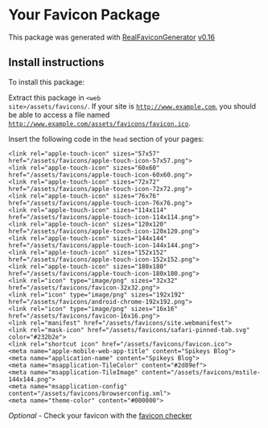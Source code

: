 # Your Favicon Package

This package was generated with [RealFaviconGenerator](https://realfavicongenerator.net/) [v0.16](https://realfavicongenerator.net/change_log#v0.16)

## Install instructions

To install this package:

Extract this package in <code>&lt;web site&gt;/assets/favicons/</code>. If your site is <code>http://www.example.com</code>, you should be able to access a file named <code>http://www.example.com/assets/favicons/favicon.ico</code>.

Insert the following code in the `head` section of your pages:

    <link rel="apple-touch-icon" sizes="57x57" href="/assets/favicons/apple-touch-icon-57x57.png">
    <link rel="apple-touch-icon" sizes="60x60" href="/assets/favicons/apple-touch-icon-60x60.png">
    <link rel="apple-touch-icon" sizes="72x72" href="/assets/favicons/apple-touch-icon-72x72.png">
    <link rel="apple-touch-icon" sizes="76x76" href="/assets/favicons/apple-touch-icon-76x76.png">
    <link rel="apple-touch-icon" sizes="114x114" href="/assets/favicons/apple-touch-icon-114x114.png">
    <link rel="apple-touch-icon" sizes="120x120" href="/assets/favicons/apple-touch-icon-120x120.png">
    <link rel="apple-touch-icon" sizes="144x144" href="/assets/favicons/apple-touch-icon-144x144.png">
    <link rel="apple-touch-icon" sizes="152x152" href="/assets/favicons/apple-touch-icon-152x152.png">
    <link rel="apple-touch-icon" sizes="180x180" href="/assets/favicons/apple-touch-icon-180x180.png">
    <link rel="icon" type="image/png" sizes="32x32" href="/assets/favicons/favicon-32x32.png">
    <link rel="icon" type="image/png" sizes="192x192" href="/assets/favicons/android-chrome-192x192.png">
    <link rel="icon" type="image/png" sizes="16x16" href="/assets/favicons/favicon-16x16.png">
    <link rel="manifest" href="/assets/favicons/site.webmanifest">
    <link rel="mask-icon" href="/assets/favicons/safari-pinned-tab.svg" color="#232b2e">
    <link rel="shortcut icon" href="/assets/favicons/favicon.ico">
    <meta name="apple-mobile-web-app-title" content="Spikeys Blog">
    <meta name="application-name" content="Spikeys Blog">
    <meta name="msapplication-TileColor" content="#2d89ef">
    <meta name="msapplication-TileImage" content="/assets/favicons/mstile-144x144.png">
    <meta name="msapplication-config" content="/assets/favicons/browserconfig.xml">
    <meta name="theme-color" content="#000000">

*Optional* - Check your favicon with the [favicon checker](https://realfavicongenerator.net/favicon_checker)